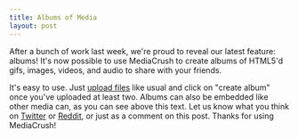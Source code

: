 ```yaml
---
title: Albums of Media
layout: post
---
```


After a bunch of work last week, we're proud to reveal our latest feature: albums! It's now
possible to use MediaCrush to create albums of HTML5'd gifs, images, videos, and audio to
share with your friends.

<div class="mediacrush" data-media="99c3acb6c671"></div>

It's easy to use. Just [upload files](https://mediacru.sh) like usual and click on "create
album" once you've uploaded at least two. Albums can also be embedded like other media can,
as you can see above this text. Let us know what you think on
[Twitter](https://twitter.com/mediacru_sh) or [Reddit](https://pay.reddit.com/r/mediacrush),
or just as a comment on this post. Thanks for using MediaCrush!
